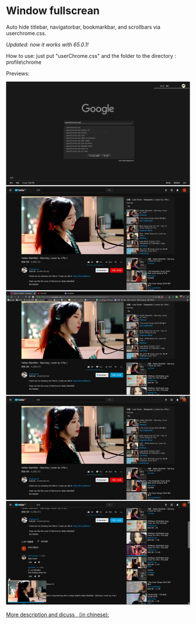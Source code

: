 # Window fullscrean 

Auto hide titlebar, navigatorbar, bookmarkbar, and scrollbars via userchrome.css.

*Updated: now it works with 65.0.1!*

How to use: just put "userChrome.css" and the folder to the directory : profile\chrome

Previews:

![1](Preview/windowfullscreen.png "windowfullscreen")
![2](Preview/windowfullscreen2.jpg "windowfullscreen")
![3](Preview/navigatorbar.jpg "navigatorbar")
![4](Preview/titlebar.jpg "titlebar right-top")
![5](Preview/scroll.png "custom scrolls")



[More description and dicuss （in chinese):](https://www.ptt.cc/bbs/Browsers/M.1515375100.A.3ED.html "ptt discuss")
